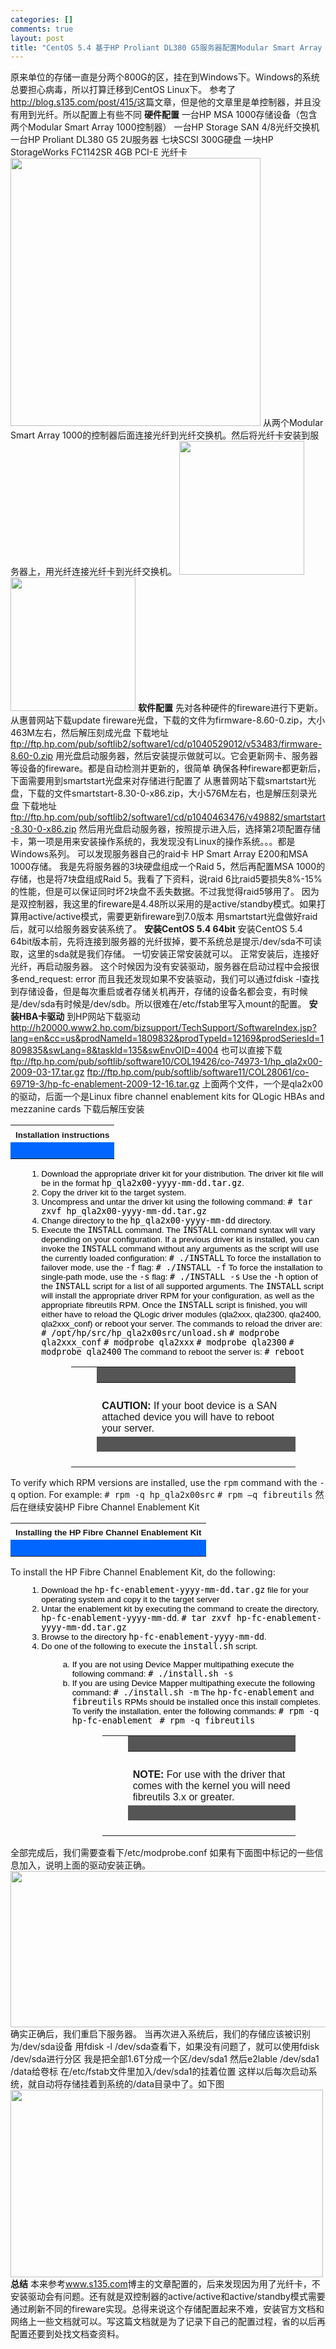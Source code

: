 ```yaml
--- 
categories: []
comments: true
layout: post
title: "CentOS 5.4 基于HP Proliant DL380 G5服务器配置Modular Smart Array 1000存储"
---
```

原来单位的存储一直是分两个800G的区，挂在到Windows下。Windows的系统总要担心病毒，所以打算迁移到CentOS Linux下。
参考了<a href="http://blog.s135.com/post/415/">http://blog.s135.com/post/415/</a>这篇文章，但是他的文章里是单控制器，并且没有用到光纤。所以配置上有些不同
<strong>硬件配置</strong>
一台HP MSA 1000存储设备（包含两个Modular Smart Array 1000控制器）
一台HP Storage SAN 4/8光纤交换机
一台HP Proliant DL380 G5 2U服务器
七块SCSI 300G硬盘
一块HP StorageWorks FC1142SR 4GB PCI-E 光纤卡
<img alt="" width="400" height="429" src="http://xinlogs.com/attachment/1268291756_3323fe38.jpg">
从两个Modular Smart Array 1000的控制器后面连接光纤到光纤交换机。然后将光纤卡安装到服务器上，用光纤连接光纤卡到光纤交换机。
<img alt="" width="200" height="214" src="http://xinlogs.com/attachment/1268291876_430536d8.jpg"><img alt="" width="200" height="214" src="http://xinlogs.com/attachment/1268291876_1749bde7.jpg">
<strong>软件配置</strong>
先对各种硬件的fireware进行下更新。
从惠普网站下载update fireware光盘，下载的文件为firmware-8.60-0.zip，大小463M左右，然后解压刻成光盘
下载地址<a href="ftp://ftp.hp.com/pub/softlib2/software1/cd/p1040529012/v53483/firmware-8.60-0.zip">ftp://ftp.hp.com/pub/softlib2/software1/cd/p1040529012/v53483/firmware-8.60-0.zip</a>
用光盘启动服务器，然后安装提示做就可以。它会更新网卡、服务器等设备的fireware。都是自动检测并更新的，很简单
确保各种fireware都更新后，下面需要用到smartstart光盘来对存储进行配置了
从惠普网站下载smartstart光盘，下载的文件smartstart-8.30-0-x86.zip，大小576M左右，也是解压刻录光盘
下载地址<a href="ftp://ftp.hp.com/pub/softlib2/software1/cd/p1040463476/v49882/smartstart-8.30-0-x86.zip">ftp://ftp.hp.com/pub/softlib2/software1/cd/p1040463476/v49882/smartstart-8.30-0-x86.zip</a>
然后用光盘启动服务器，按照提示进入后，选择第2项配置存储卡，第一项是用来安装操作系统的，我发现没有Linux的操作系统。。。都是Windows系列。
可以发现服务器自己的raid卡 HP Smart Array E200和MSA 1000存储。
我是先将服务器的3块硬盘组成一个Raid 5，然后再配置MSA 1000的存储，也是将7块盘组成Raid 5。我看了下资料，说raid 6比raid5要损失8%-15%的性能，但是可以保证同时坏2块盘不丢失数据。不过我觉得raid5够用了。
因为是双控制器，我这里的fireware是4.48所以采用的是active/standby模式。如果打算用active/active模式，需要更新fireware到7.0版本
用smartstart光盘做好raid后，就可以给服务器安装系统了。
<strong>安装CentOS 5.4 64bit</strong>
安装CentOS 5.4 64bit版本前，先将连接到服务器的光纤拔掉，要不系统总是提示/dev/sda不可读取，这里的sda就是我们存储。
一切安装正常安装就可以。
正常安装后，连接好光纤，再启动服务器。
这个时候因为没有安装驱动，服务器在启动过程中会报很多end_request: error
而且我还发现如果不安装驱动，我们可以通过fdisk -l查找到存储设备，但是每次重启或者存储关机再开，存储的设备名都会变，有时候是/dev/sda有时候是/dev/sdb。所以很难在/etc/fstab里写入mount的配置。
<strong>安装HBA卡驱动</strong>
到HP网站下载驱动
<a href="http://h20000.www2.hp.com/bizsupport/TechSupport/SoftwareIndex.jsp?lang=en&cc=us&prodNameId=1809832&prodTypeId=12169&prodSeriesId=1809835&swLang=8&taskId=135&swEnvOID=4004">http://h20000.www2.hp.com/bizsupport/TechSupport/SoftwareIndex.jsp?lang=en&cc=us&prodNameId=1809832&prodTypeId=12169&prodSeriesId=1809835&swLang=8&taskId=135&swEnvOID=4004</a>
也可以直接下载
<a href="ftp://ftp.hp.com/pub/softlib/software10/COL19426/co-74973-1/hp_qla2x00-2009-03-17.tar.gz">ftp://ftp.hp.com/pub/softlib/software10/COL19426/co-74973-1/hp_qla2x00-2009-03-17.tar.gz</a>
<a href="ftp://ftp.hp.com/pub/softlib/software11/COL28061/co-69719-3/hp-fc-enablement-2009-12-16.tar.gz">ftp://ftp.hp.com/pub/softlib/software11/COL28061/co-69719-3/hp-fc-enablement-2009-12-16.tar.gz</a>
上面两个文件，一个是qla2x00的驱动，后面一个是Linux fibre channel enablement kits for QLogic HBAs and mezzanine cards
下载后解压安装

<table cellspacing="1" cellpadding="0" width="100%"><tbody>
<tr>
<td>
            <h3 class="title2" style="margin-top: 4pt; font-family: Arial; margin-bottom: 0pt; font-size: 10pt">
<a name="d0e2456"></a>Installation instructions</h3>
            </td>
        </tr>
<tr>
<td bgcolor="#0066ff" height="4"> </td>
        </tr>
</tbody></table>
<div class="procedure" style="margin-left: 0pt">
<ol type="1" style="font-family: Arial; color: #000000; margin-left: 20pt; font-size: 10pt">
<li>
    Download the appropriate driver kit for your distribution. The driver kit file will be in the format <code class="computeroutput" style="font-size: 10pt">hp_qla2x00-yyyy-mm-dd.tar.gz</code>.
    </li>
    <li>
    Copy the driver kit to the target system.
    </li>
    <li>
    Uncompress and untar the driver kit using the following command:
    <code class="command" style="font-size: 10pt"># tar zxvf hp_qla2x00-yyyy-mm-dd.tar.gz</code>
    </li>
    <li>
    Change directory to the <code class="computeroutput" style="font-size: 10pt">hp_qla2x00-yyyy-mm-dd</code> directory.
    </li>
    <li>
    Execute the <code class="command" style="font-size: 10pt">INSTALL</code> command.
    The <code class="command" style="font-size: 10pt">INSTALL</code> command syntax will vary depending on your conﬁguration. If a previous driver kit is installed, you can invoke the <code class="command" style="font-size: 10pt">INSTALL</code> command without any arguments as the script will use the currently loaded conﬁguration:
    <code class="command" style="font-size: 10pt"># ./INSTALL</code>
    To force the installation to failover mode, use the <code class="computeroutput" style="font-size: 10pt">-f</code> ﬂag:
    <code class="command" style="font-size: 10pt"># ./INSTALL -f</code>
    To force the installation to single-path mode, use the <code class="computeroutput" style="font-size: 10pt">-s</code> ﬂag:
    <code class="command" style="font-size: 10pt"># ./INSTALL -s</code>
    Use the <code class="command" style="font-size: 10pt">-h</code> option of the <code class="command" style="font-size: 10pt">INSTALL</code> script for a list of all supported arguments. The <code class="command" style="font-size: 10pt">INSTALL</code> script will install the appropriate driver RPM for your conﬁguration, as well as the appropriate ﬁbreutils RPM. Once the <code class="command" style="font-size: 10pt">INSTALL</code> script is ﬁnished, you will either have to reload the QLogic driver modules (qla2xxx, qla2300, qla2400, qla2xxx_conf) or reboot your server.
    The commands to reload the driver are:
    <code class="command" style="font-size: 10pt"># /opt/hp/src/hp_qla2x00src/unload.sh</code>
    <code class="command" style="font-size: 10pt"># modprobe qla2xxx_conf</code>
    <code class="command" style="font-size: 10pt"># modprobe qla2xxx</code>
    <code class="command" style="font-size: 10pt"># modprobe qla2300</code>
    <code class="command" style="font-size: 10pt"># modprobe qla2400</code>
    The command to reboot the server is:
    <code class="command" style="font-size: 10pt"># reboot</code>
    <div class="caution" style="margin-left: 0.5in; margin-right: 0.5in">
    <table border="0" cellspacing="1" summary="Caution" cellpadding="0"><tbody>
<tr>
<td> </td>
                <td bgcolor="#555555" height="3"> </td>
            </tr>
<tr>
<td valign="top" rowspan="2" width="25" align="center"> </td>
                <th align="left"> </th>
            </tr>
<tr>
<td valign="top" align="left">
                <span style="font-weight: bold">CAUTION: </span>If your boot device is a SAN attached device you will have to reboot your server.
                </td>
            </tr>
<tr>
<td> </td>
                <td bgcolor="#555555" height="1"> </td>
            </tr>
<tr>
<td height="10" colspan="2"> </td>
            </tr>
</tbody></table>
</div>
    </li>
</ol>
</div>
To verify which RPM versions are installed, use the <code class="command" style="font-size: 10pt">rpm</code> command with the <code class="command" style="font-size: 10pt">-q</code> option.
For example:
<code class="command" style="font-size: 10pt"># rpm -q hp_qla2x00src</code>
<code class="command" style="font-size: 10pt"># rpm –q fibreutils</code>
然后在继续安装HP Fibre Channel Enablement Kit

<table cellspacing="1" cellpadding="0" width="100%"><tbody>
<tr>
<td>
            <h3 class="title2" style="margin-top: 4pt; font-family: Arial; margin-bottom: 0pt; font-size: 10pt">
<a name="d0e2332"></a>Installing the HP Fibre Channel Enablement Kit</h3>
            </td>
        </tr>
<tr>
<td bgcolor="#0066ff" height="4"> </td>
        </tr>
</tbody></table>To install the HP Fibre Channel Enablement Kit, do the following:
<div class="orderedlist">
<ol type="1" style="font-family: Arial; color: #000000; margin-left: 20pt; font-size: 10pt">
<li>
    Download the <code class="computeroutput" style="font-size: 10pt">hp-fc-enablement-yyyy-mm-dd.tar.gz</code> file for your operating system and copy it to the target server
    </li>
    <li>
    Untar the enablement kit by executing the command to create the directory, <code class="command" style="font-size: 10pt">hp-fc-enablement-yyyy-mm-dd</code>.
    <code class="command" style="font-size: 10pt"># tar zxvf hp-fc-enablement-yyyy-mm-dd.tar.gz</code>
    </li>
    <li>
    Browse to the directory <code class="command" style="font-size: 10pt">hp-fc-enablement-yyyy-mm-dd</code>.
    </li>
    <li>
    Do one of the following to execute the <code class="command" style="font-size: 10pt">install.sh</code> script.
    <div class="orderedlist">
    <ol type="a" style="font-family: Arial; color: #000000; margin-left: 20pt; font-size: 10pt">
<li>
        If you are not using Device Mapper multipathing execute the following command:
        <code class="command" style="font-size: 10pt"># ./install.sh -s </code>
        </li>
        <li>
        If you are using Device Mapper multipathing execute the following command:
        <code class="command" style="font-size: 10pt"># ./install.sh -m</code>
        The <code class="computeroutput" style="font-size: 10pt">hp-fc-enablement</code> and <code class="computeroutput" style="font-size: 10pt">fibreutils</code> RPMs should be installed once this install completes. To verify the installation, enter the following commands:
        <code class="command" style="font-size: 10pt"># rpm -q hp-fc-enablement </code>
        <code class="command" style="font-size: 10pt"># rpm -q fibreutils </code>
        <div class="note" style="margin-left: 0.5in; margin-right: 0.5in">
        <table border="0" cellspacing="1" summary="Note" cellpadding="0"><tbody>
<tr>
<td> </td>
                    <td bgcolor="#555555" height="3"> </td>
                </tr>
<tr>
<td valign="top" rowspan="2" width="25" align="center"> </td>
                    <th align="left"> </th>
                </tr>
<tr>
<td valign="top" align="left">
                    <span style="font-weight: bold">NOTE: </span>For use with the driver that comes with the kernel you will need fibreutils 3.x or greater.
                    </td>
                </tr>
<tr>
<td> </td>
                    <td bgcolor="#555555" height="1"> </td>
                </tr>
<tr>
<td height="10" colspan="2"> </td>
                </tr>
</tbody></table>
</div>
        </li>
    </ol>
</div>
    </li>
</ol>
</div>
全部完成后，我们需要查看下/etc/modprobe.conf
如果有下面图中标记的一些信息加入，说明上面的驱动安装正确。
<img width="800" height="250" alt="" src="http://xinlogs.com/attachment/1268380135_3698de3f.png">
确实正确后，我们重启下服务器。
当再次进入系统后，我们的存储应该被识别为/dev/sda设备
用fdisk -l /dev/sda查看下，如果没有问题了，就可以使用fdisk /dev/sda进行分区
我是把全部1.6T分成一个区/dev/sda1
然后e2lable /dev/sda1 /data给卷标
在/etc/fstab文件里加入/dev/sda1的挂着位置
这样以后每次启动系统，就自动将存储挂着到系统的/data目录中了。如下图
<img width="500" height="300" alt="" src="http://xinlogs.com/attachment/1268380341_32244d04.png">
<strong>总结</strong>
本来参考<a href="http://www.s135.com">www.s135.com</a>博主的文章配置的，后来发现因为用了光纤卡，不安装驱动会有问题。还有就是双控制器的active/active和active/standby模式需要通过刷新不同的fireware实现。总得来说这个存储配置起来不难，安装官方文档和网络上一些文档就可以。写这篇文档就是为了记录下自己的配置过程，省的以后再配置还要到处找文档查资料。
